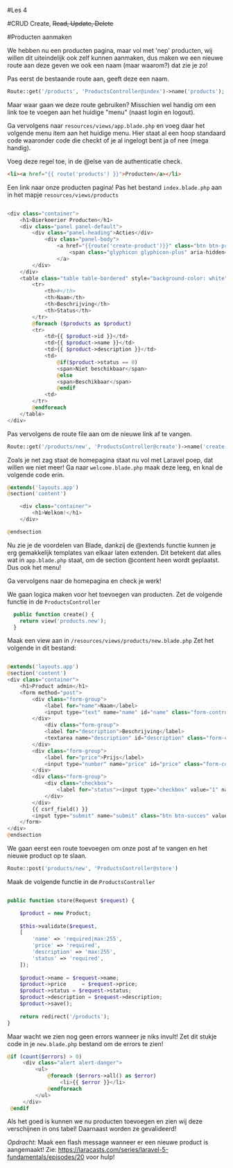 #Les 4

#CRUD
Create, ~~Read, Update, Delete~~

#Producten aanmaken

We hebben nu een producten pagina, maar vol met 'nep' producten, wij willen dit uiteindelijk ook zelf kunnen aanmaken, dus maken we een nieuwe route aan deze geven we ook een naam (maar waarom?) dat zie je zo!

Pas eerst de bestaande route aan, geeft deze een naam.

```php
Route::get('/products', 'ProductsController@index')->name('products');
```

Maar waar gaan we deze route gebruiken? Misschien wel handig om een link toe te voegen aan het huidige "menu" (naast login en logout).

Ga vervolgens naar `resources/views/app.blade.php` en voeg daar het volgende menu item aan het huidige menu. Hier staat al een hoop standaard code waaronder code die checkt of je al ingelogt bent ja of nee (mega handig).

Voeg deze regel toe, in de @else van de authenticatie check.

```html
<li><a href="{{ route('products') }}">Producten</a></li>
```

Een link naar onze producten pagina!
Pas het bestand `index.blade.php` aan in het mapje `resources/views/products`

```php

<div class="container">
    <h1>Bierkoerier Producten</h1>
    <div class="panel panel-default">
        <div class="panel-heading">Acties</div>
            <div class="panel-body">
                <a href="{{route('create-product')}}" class="btn btn-primary">
                    <span class="glyphicon glyphicon-plus" aria-hidden="true"></span> Product Toevoegen
                </a>
        </div>
    </div>
    <table class="table table-bordered" style="background-color: white">
        <tr>
            <th>#</th>
            <th>Naam</th>
            <th>Beschrijving</th>
            <th>Status</th>
        </tr>
        @foreach ($products as $product)
        <tr>
            <td>{{ $product->id }}</td>
            <td>{{ $product->name }}</td>
            <td>{{ $product->description }}</td>
            <td>
                @if($product->status == 0)
                <span>Niet beschikbaar</span>
                @else
                <span>Beschikbaar</span>
                @endif
            <td>
        </tr>
        @endforeach
    </table>
</div>
```

Pas vervolgens de route file aan om de nieuwe link af te vangen.

```php
Route::get('/products/new', 'ProductsController@create')->name('create-product');
```

Zoals je net zag staat de homepagina staat nu vol met Laravel poep, dat willen we niet meer! Ga naar `welcome.blade.php` maak deze leeg, en knal de volgende code erin.

```php
@extends('layouts.app')
@section('content')

	<div class="container">
		<h1>Welkom!</h1>
	</div>

@endsection

```

Nu zie je de voordelen van Blade, dankzij de @extends functie kunnen je erg gemakkelijk templates van elkaar laten extenden. Dit betekent dat alles wat in `app.blade.php` staat, om de section @content heen wordt geplaatst. Dus ook het menu!

Ga vervolgens naar de homepagina en check je werk!

We gaan logica maken voor het toevoegen van producten.
Zet de volgende functie in de `ProductsController`

```php
  public function create() {
    return view('products.new');
  }
```

Maak een view aan in `/resources/views/products/new.blade.php`
Zet het volgende in dit bestand:

```php

@extends('layouts.app')
@section('content')
<div class="container">
	<h1>Product admin</h1>
	<form method="post">
	    <div class="form-group">
	        <label for="name">Naam</label>
	        <input type="text" name="name" id="name" class="form-control"/>
	    </div>
	        <div class="form-group">
	        <label for="description">Beschrijving</label>
	        <textarea name="description" id="description" class="form-control"/></textarea>
	    </div>
	    <div class="form-group">
	        <label for="price">Prijs</label>
	        <input type="number" name="price" id="price" class="form-control"/>
	    </div>
	    <div class="form-group">
	        <div class="checkbox">
	            <label for="status"><input type="checkbox" value="1" name="status" checked>Actief</label>
	        </div>
	    </div>
	    {{ csrf_field() }}
	    <input type="submit" name="submit" class="btn btn-succes" value="Opslaan">
	</form>
</div>
@endsection

```

We gaan eerst een route toevoegen om onze post af te vangen en het nieuwe product op te slaan.

```php
Route::post('products/new', 'ProductsController@store')
```

Maak de volgende functie in de `ProductsController`

```php

public function store(Request $request) {

	$product = new Product;
	
	$this->validate($request,
	[
	    'name' => 'required|max:255',
	    'price' => 'required',
	    'description' => 'max:255',
	    'status' => 'required',
	]);
	
	$product->name = $request->name;
	$product->price 	= $request->price;
	$product->status = $request->status;
	$product->description = $request->description;
	$product->save();
	
	return redirect('/products');
}

```

Maar wacht we zien nog geen errors wanneer je niks invult!
Zet dit stukje code in je `new.blade.php` bestand om de errors te zien!

```php
@if (count($errors) > 0)
     <div class="alert alert-danger">
         <ul>
             @foreach ($errors->all() as $error)
                 <li>{{ $error }}</li>
             @endforeach
         </ul>
     </div>
 @endif
```

Als het goed is kunnen we nu producten toevoegen en zien wij deze verschijnen in ons tabel! Daarnaast worden ze gevalideerd!

*Opdracht:*
Maak een flash message wanneer er een nieuwe product is aangemaakt!
Zie: https://laracasts.com/series/laravel-5-fundamentals/episodes/20 voor hulp!

